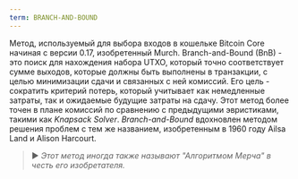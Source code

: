 ```yaml
---
term: BRANCH-AND-BOUND
---
```


Метод, используемый для выбора входов в кошельке Bitcoin Core начиная с версии 0.17, изобретенный Murch. Branch-and-Bound (BnB) - это поиск для нахождения набора UTXO, который точно соответствует сумме выходов, которые должны быть выполнены в транзакции, с целью минимизации сдачи и связанных с ней комиссий. Его цель - сократить критерий потерь, который учитывает как немедленные затраты, так и ожидаемые будущие затраты на сдачу. Этот метод более точен в плане комиссий по сравнению с предыдущими эвристиками, такими как *Knapsack Solver*. *Branch-and-Bound* вдохновлен методом решения проблем с тем же названием, изобретенным в 1960 году Ailsa Land и Alison Harcourt.

> ► *Этот метод иногда также называют "Алгоритмом Мерча" в честь его изобретателя.*